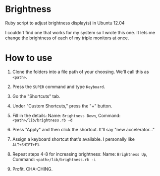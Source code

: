 Brightness
==========

Ruby script to adjust brightness display(s) in Ubuntu 12.04

I couldn't find one that works for my system so I wrote this one.
It lets me change the brightness of each of my triple monitors at once.


How to use
==========

1.  Clone the folders into a file path of your choosing. We'll call this as <code>&lt;path&gt;</code>.
2.  Press the <code>SUPER</code> command and type <code>Keyboard</code>.
3.  Go the "Shortcuts" tab.
4.  Under "Custom Shortcuts," press the "+" button.
5.  Fill in the details:
      Name:  <code>Brightness Down</code>, Command: <code>&lt;path&gt;/lib/brightness.rb -d</code>

6.  Press "Apply" and then click the shortcut. It'll say "new accelerator..."
7.  Assign a keyboard shortcut that's available. I personally like <code>ALT+SHIFT+F1</code>.  
8.  Repeat steps 4-8 for increasing brightness:
      Name:  <code>Brightness Up</code>, Command: <code>&lt;path&gt;/lib/brightness.rb -i </code>
9.  Profit. CHA-CHING.
